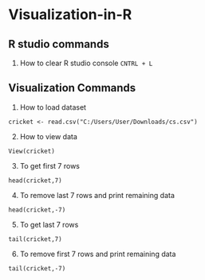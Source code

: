 # Visualization-in-R

## R studio commands
1. How to clear R studio console
`CNTRL + L`

## Visualization Commands

1. How to load dataset
```
cricket <- read.csv("C:/Users/User/Downloads/cs.csv")
```

2. How to view data 
```
View(cricket)
```

3.	To get first 7 rows
```
head(cricket,7)
```

4. To remove last 7 rows and print remaining data 
```
head(cricket,-7)
```

5. To get last 7 rows
```
tail(cricket,7)
```

6. To remove first 7 rows and print remaining data 
```
tail(cricket,-7)
```
